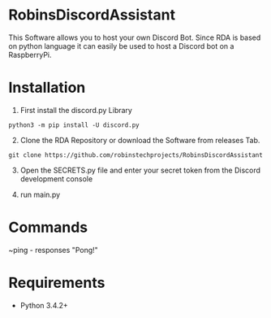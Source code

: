 # RobinsDiscordAssistant

This Software allows you to host your own Discord Bot. Since RDA is based on python language it can easily be used to host a Discord bot on a RaspberryPi.


# Installation

1) First install the discord.py Library

```
python3 -m pip install -U discord.py
```

2) Clone the RDA Repository or download the Software from releases Tab.
```
git clone https://github.com/robinstechprojects/RobinsDiscordAssistant
```
3) Open the SECRETS.py file and enter your secret token from the Discord development console

4) run main.py

# Commands
~ping - responses "Pong!"

# Requirements

- Python 3.4.2+


